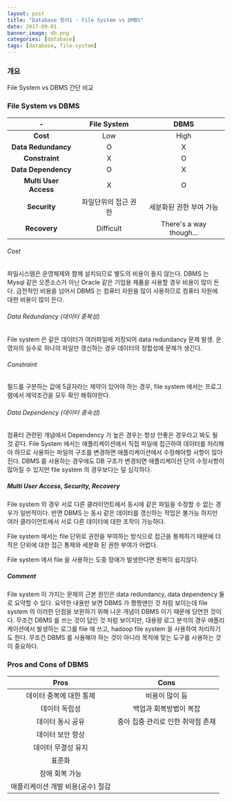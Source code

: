 ```yaml
---
layout: post
title: "Database 정리1 - File System vs DMBS"
date: 2017-09-01
banner_image: db.png
categories: [database]
tags: [database, file-system]
---
```


### 개요
File System vs DBMS 간단 비교
<!--more-->

### File System vs DBMS

|-                     |  **File System** |  **DBMS**          |
|:--------------------:|:----------------:|:------------------:|
|**Cost**              | Low              | High               |
|**Data Redundancy**   | O                | X                  |
|**Constraint**        | X                | O                  |
|**Data Dependency**   | O                | X                  | 
|**Multi User Access** | X                | O                  |
|**Security**          | 파일단위의 접근 권한  | 세분화된 권한 부여 가능  |
|**Recovery**          | Difficult        | There's a way though...   |

###### Cost
파일시스템은 운영체제와 함께 설치되므로 별도의 비용이 들지 않는다. DBMS 는 Mysql 같은 오픈소스가 아닌 Oracle 같은 기업용 제품을 사용할 경우 비용이 많이 든다.
금전적인 비용을 넘어서 DBMS 는 컴퓨터 자원을 많이 사용하므로 컴퓨터 자원에 대한 비용이 많이 든다.

###### Data Redundancy (데이터 중복성)
File system 은 같은 데이터가 여러파일에 저장되어 data redundancy 문제 발생. 운영자의 실수로 하나의 파일만 갱신하는 경우 데이터의 정합성에 문제가 생긴다.

###### Constraint
필드를 구분하는 값에 5글자라는 제약이 있어야 하는 경우, file system 에서는 프로그램에서 제약조건을 모두 확인 해줘야한다.

###### Data Dependency (데이터 종속성)
컴퓨터 관련된 개념에서 Dependency 가 높은 경우는 항상 안좋은 경우라고 봐도 될 것 같다. File System 에서는 애플리케이션에서 직접 파일에 접근하여 데이터를 처리해야 하므로
사용하는 파일의 구조를 변경하면 애플리케이션에서 수정해야할 사항이 많아진다. DBMS 를 사용하는 경우에도 DB 구조가 변경되면 애플리케이션 단의 수정사항이 많아질 수 있지만
file system 의 경우보다는 덜 심각하다. 

##### Multi User Access, Security, Recovery
File system 의 경우 서로 다른 클라이언트에서 동시에 같은 파일을 수정할 수 없는 경우가 일반적이다. 
반면 DBMS 는 동시 같은 데이터를 갱신하는 작업은 불가능 하지만 여러 클라이언트에서 서로 다른 데이터에 대한 조작이 가능하다.

File system 에서는 file 단위로 권한을 부여하는 방식으로 접근을 통제하기 때문에 더 작은 단위에 대한 접근 통제와 세분화 된 권한 부여가 어렵다.

File system 에서 file 을 사용하는 도중 장애가 발생한다면 원복이 쉽지않다.

##### Comment
File system 이 가지는 문제의 근본 원인은 data redundancy, data dependency 둘로 요약할 수 있다. 
요약한 내용만 보면 DBMS 가 짱짱맨인 것 처럼 보이는데 file system 의 이러한 단점을 보완하기 위해 나온 개념이 DBMS 이기 때문에 당연한 것이다.
무조건 DBMS 를 쓰는 것이 답인 것 처럼 보이지만, 대용량 로그 분석의 경우 애플리케이션에서 발생하는 로그를 file 에 쓰고, hadoop file system 을 사용하여 처리하기도 한다.
무조건 DBMS 를 사용해야 하는 것이 아니라 목적에 맞는 도구를 사용하는 것이 중요하다.


### Pros and Cons of DBMS

|  **Pros**             |  **Cons**          |
|:---------------------:|:------------------:|
| 데이터 중복에 대한 통제     | 비용이 많이 듬|
| 데이터 독립성            | 백업과 회복방법이 복잡|
| 데이터 동시 공유          | 중아 집중 관리로 인한 취약점 존재|
| 데이터 보안 향상          | |
| 데이터 무결성 유지         | |
| 표준화                  | |
| 장애 회복 가능            | |
| 애플리케이션 개발 비용(공수) 절감| |